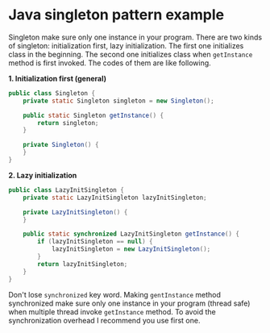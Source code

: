 # Java singleton pattern example
Singleton make sure only one instance in your program. There are two kinds of singleton: initialization first, lazy
initialization. The first one initializes class in the beginning. The second one initializes class when `getInstance`
method is first invoked. The codes of them are like following.

**1. Initialization first (general)**
```java
public class Singleton {
    private static Singleton singleton = new Singleton();

    public static Singleton getInstance() {
        return singleton;
    }

    private Singleton() {
    }
}
```

**2. Lazy initialization**
```java
public class LazyInitSingleton {
    private static LazyInitSingleton lazyInitSingleton;

    private LazyInitSingleton() {
    }

    public static synchronized LazyInitSingleton getInstance() {
        if (lazyInitSingleton == null) {
            lazyInitSingleton = new LazyInitSingleton();
        }
        return lazyInitSingleton;
    }
}
```
Don't lose `synchronized` key word. Making `gentInstance` method synchronized make sure only one instance in your program
(thread safe) when multiple thread invoke `getInstance` method. To avoid the synchronization overhead I recommend you use first one.